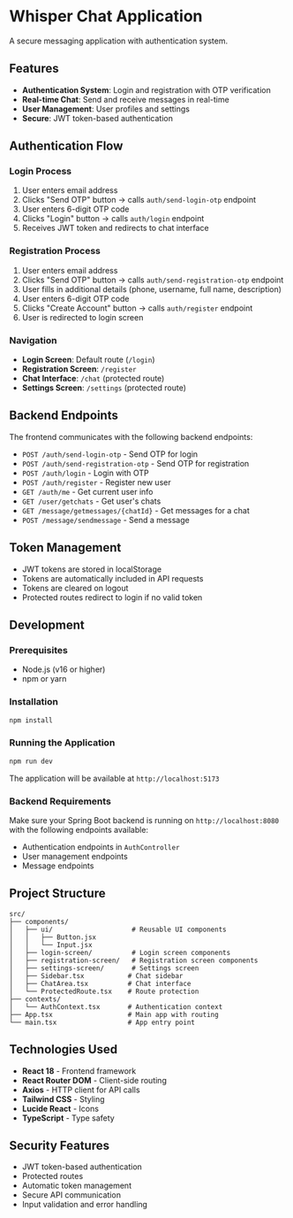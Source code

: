 # Whisper Chat Application

A secure messaging application with authentication system.

## Features

- **Authentication System**: Login and registration with OTP verification
- **Real-time Chat**: Send and receive messages in real-time
- **User Management**: User profiles and settings
- **Secure**: JWT token-based authentication

## Authentication Flow

### Login Process

1. User enters email address
2. Clicks "Send OTP" button → calls `auth/send-login-otp` endpoint
3. User enters 6-digit OTP code
4. Clicks "Login" button → calls `auth/login` endpoint
5. Receives JWT token and redirects to chat interface

### Registration Process

1. User enters email address
2. Clicks "Send OTP" button → calls `auth/send-registration-otp` endpoint
3. User fills in additional details (phone, username, full name, description)
4. User enters 6-digit OTP code
5. Clicks "Create Account" button → calls `auth/register` endpoint
6. User is redirected to login screen

### Navigation

- **Login Screen**: Default route (`/login`)
- **Registration Screen**: `/register`
- **Chat Interface**: `/chat` (protected route)
- **Settings Screen**: `/settings` (protected route)

## Backend Endpoints

The frontend communicates with the following backend endpoints:

- `POST /auth/send-login-otp` - Send OTP for login
- `POST /auth/send-registration-otp` - Send OTP for registration
- `POST /auth/login` - Login with OTP
- `POST /auth/register` - Register new user
- `GET /auth/me` - Get current user info
- `GET /user/getchats` - Get user's chats
- `GET /message/getmessages/{chatId}` - Get messages for a chat
- `POST /message/sendmessage` - Send a message

## Token Management

- JWT tokens are stored in localStorage
- Tokens are automatically included in API requests
- Tokens are cleared on logout
- Protected routes redirect to login if no valid token

## Development

### Prerequisites

- Node.js (v16 or higher)
- npm or yarn

### Installation

```bash
npm install
```

### Running the Application

```bash
npm run dev
```

The application will be available at `http://localhost:5173`

### Backend Requirements

Make sure your Spring Boot backend is running on `http://localhost:8080` with the following endpoints available:

- Authentication endpoints in `AuthController`
- User management endpoints
- Message endpoints

## Project Structure

```
src/
├── components/
│   ├── ui/                    # Reusable UI components
│   │   ├── Button.jsx
│   │   └── Input.jsx
│   ├── login-screen/          # Login screen components
│   ├── registration-screen/   # Registration screen components
│   ├── settings-screen/       # Settings screen
│   ├── Sidebar.tsx           # Chat sidebar
│   ├── ChatArea.tsx          # Chat interface
│   └── ProtectedRoute.tsx    # Route protection
├── contexts/
│   └── AuthContext.tsx       # Authentication context
├── App.tsx                   # Main app with routing
└── main.tsx                  # App entry point
```

## Technologies Used

- **React 18** - Frontend framework
- **React Router DOM** - Client-side routing
- **Axios** - HTTP client for API calls
- **Tailwind CSS** - Styling
- **Lucide React** - Icons
- **TypeScript** - Type safety

## Security Features

- JWT token-based authentication
- Protected routes
- Automatic token management
- Secure API communication
- Input validation and error handling
